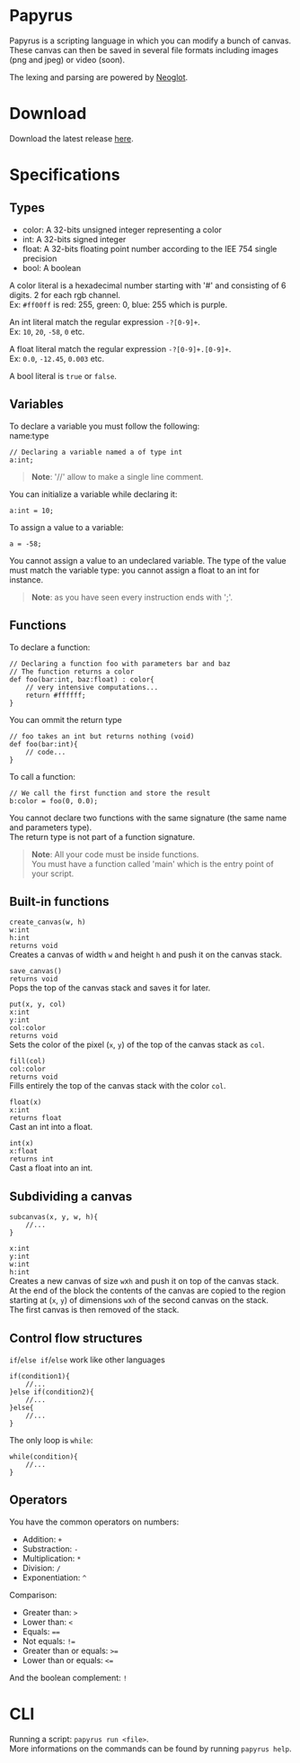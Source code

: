 # Papyrus

Papyrus is a scripting language in which you can modify a bunch of canvas. These canvas can then be saved in several file formats including images (png and jpeg) or video (soon).

The lexing and parsing are powered by [Neoglot](https://github.com/Mkdirs/neoglot-lib).

# Download

Download the latest release [here](https://github.com/Mkdirs/papyrus/releases/latest).

# Specifications

## Types

* color:    A 32-bits unsigned integer representing a color
* int:      A 32-bits signed integer
* float:    A 32-bits floating point number according to the IEE 754 single precision
* bool:     A boolean

A color literal is a hexadecimal number starting with '#' and consisting of 6 digits. 2 for each rgb channel.
\
Ex: `#ff00ff` is red: 255, green: 0, blue: 255 which is purple.

An int literal match the regular expression `-?[0-9]+`.\
Ex: `10`, `20`, `-58`, `0` etc.

A float literal match the regular expression `-?[0-9]+.[0-9]+`.\
Ex: `0.0`, `-12.45`, `0.003` etc.

A bool literal is `true` or `false`.

## Variables

To declare a variable you must follow the following:\
name:type
```
// Declaring a variable named a of type int
a:int;
```

> **Note**: '//' allow to make a single line comment.

You can initialize a variable while declaring it:
```
a:int = 10;
```

To assign a value to a variable:
```
a = -58;
```

You cannot assign a value to an undeclared variable. The type of the value must match the variable type: you cannot assign a float to an int for instance.

> **Note**: as you have seen every instruction ends with ';'.

## Functions

To declare a function:
```
// Declaring a function foo with parameters bar and baz
// The function returns a color
def foo(bar:int, baz:float) : color{
    // very intensive computations...
    return #ffffff;
}
```

You can ommit the return type
```
// foo takes an int but returns nothing (void)
def foo(bar:int){
    // code...
}
```

To call a function:
```
// We call the first function and store the result
b:color = foo(0, 0.0);
```

You cannot declare two functions with the same signature (the same name and parameters type).\
The return type is not part of a function signature.

> **Note**: All your code must be inside functions.\
You must have a function called 'main' which is the entry point of your script.


## Built-in functions

`create_canvas(w, h)`\
`w:int`\
`h:int`\
`returns void`\
Creates a canvas of width `w` and height `h` and push it on the canvas stack.

`save_canvas()`\
`returns void`\
Pops the top of the canvas stack and saves it for later.

`put(x, y, col)`\
`x:int`\
`y:int`\
`col:color`\
`returns void`\
Sets the color of the pixel (`x`, `y`) of the top of the canvas stack as `col`.

`fill(col)`\
`col:color`\
`returns void`\
Fills entirely the top of the canvas stack with the color `col`.

`float(x)`\
`x:int`\
`returns float`\
Cast an int into a float.

`int(x)`\
`x:float`\
`returns int`\
Cast a float into an int.

## Subdividing a canvas

```
subcanvas(x, y, w, h){
    //...
}
```
`x:int`\
`y:int`\
`w:int`\
`h:int`\
Creates a new canvas of size `w`x`h` and push it on top of the canvas stack.\
At the end of the block the contents of the canvas are copied to the region starting at (`x`, `y`) of dimensions `w`x`h` of the second canvas on the stack.\
The first canvas is then removed of the stack.

## Control flow structures

`if`/`else if`/`else` work like other languages
```
if(condition1){
    //...
}else if(condition2){
    //...
}else{
    //...
}
```

The only loop is `while`:
```
while(condition){
    //...
}
```

## Operators

You have the common operators on numbers:
* Addition: `+`
* Substraction: `-`
* Multiplication: `*`
* Division: `/`
* Exponentiation: `^`

Comparison:
* Greater than: `>`
* Lower than: `<`
* Equals: `==`
* Not equals: `!=`
* Greater than or equals: `>=`
* Lower than or equals: `<=`

And the boolean complement: `!`

# CLI

Running a script: `papyrus run <file>`.\
More informations on the commands can be found by running `papyrus help`.